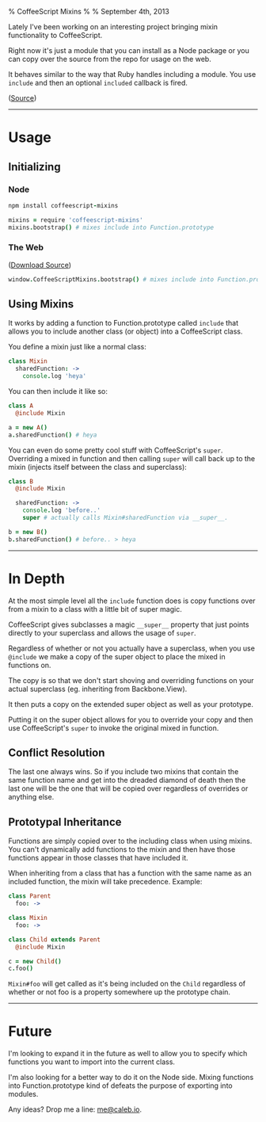 % CoffeeScript Mixins
%
% September 4th, 2013

Lately I've been working on an interesting project bringing mixin functionality to CoffeeScript.

Right now it's just a module that you can install as a Node package or you can copy over the source
from the repo for usage on the web.

It behaves similar to the way that Ruby handles including a module. You use `include` and then an
optional `included` callback is fired.

([Source](https://github.com/dentafrice/coffeescript-mixins))

---

# Usage

## Initializing

### Node

```coffee
npm install coffeescript-mixins

mixins = require 'coffeescript-mixins'
mixins.bootstrap() # mixes include into Function.prototype
```

### The Web

([Download Source](https://github.com/dentafrice/coffeescript-mixins))

```coffee
window.CoffeeScriptMixins.bootstrap() # mixes include into Function.prototype
```

## Using Mixins

It works by adding a function to Function.prototype called `include` that allows you to include
another class (or object) into a CoffeeScript class.

You define a mixin just like a normal class:

```coffee
class Mixin
  sharedFunction: ->
    console.log 'heya'
```

You can then include it like so:

```coffee
class A
  @include Mixin

a = new A()
a.sharedFunction() # heya
```

You can even do some pretty cool stuff with CoffeeScript's `super`. Overriding a mixed in function
and then calling `super` will call back up to the mixin (injects itself between the class
and superclass):

```coffee
class B
  @include Mixin

  sharedFunction: ->
    console.log 'before..'
    super # actually calls Mixin#sharedFunction via __super__.

b = new B()
b.sharedFunction() # before.. > heya
```

---

# In Depth

At the most simple level all the `include` function does is copy functions over from a mixin to
a class with a little bit of super magic.

CoffeeScript gives subclasses a magic `__super__` property that just points directly to your
superclass and allows the usage of `super`.

Regardless of whether or not you actually have a superclass, when you use `@include` we make a
copy of the super object to place the mixed in functions on.

The copy is so that we don't start shoving and overriding functions on your actual superclass
(eg. inheriting from Backbone.View).

It then puts a copy on the extended super object as well as your prototype.

Putting it on the super object allows for you to override your copy and then use CoffeeScript's
`super` to invoke the original mixed in function.

## Conflict Resolution

The last one always wins. So if you include two mixins that contain the same function name and get
into the dreaded diamond of death then the last one will be the one that will be copied over
regardless of overrides or anything else.

## Prototypal Inheritance

Functions are simply copied over to the including class when using mixins.  You can't dynamically
add functions to the mixin and then have those functions appear in those classes that have
included it.

When inheriting from a class that has a function with the same name as an included function,
the mixin will take precedence.  Example:

```coffee
class Parent
  foo: ->

class Mixin
  foo: ->

class Child extends Parent
  @include Mixin

c = new Child()
c.foo()
```

`Mixin#foo` will get called as it's being included on the `Child` regardless of whether or not foo
is a property somewhere up the prototype chain.

---

# Future

I'm looking to expand it in the future as well to allow you to specify which functions you want to
import into the current class.

I'm also looking for a better way to do it on the Node side. Mixing functions into
Function.prototype kind of defeats the purpose of exporting into modules.

Any ideas? Drop me a line: [me@caleb.io](mailto:me@caleb.io).
